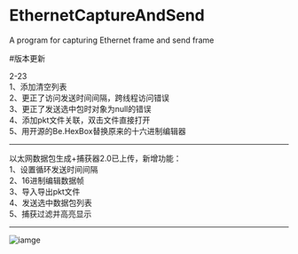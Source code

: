 # EthernetCaptureAndSend
A program for capturing Ethernet frame and send frame

#版本更新

2-23   
1、添加清空列表  
2、更正了访问发送时间间隔，跨线程访问错误  
3、更正了发送选中包时对象为null的错误  
4、添加pkt文件关联，双击文件直接打开  
5、用开源的Be.HexBox替换原来的十六进制编辑器  

---------------------------------------------------
以太网数据包生成+捕获器2.0已上传，新增功能：  
1、设置循环发送时间间隔  
2、16进制编辑数据帧  
3、导入导出pkt文件  
4、发送选中数据包列表  
5、捕获过滤并高亮显示  

---------------------------------------------------

![iamge](http://img.blog.csdn.net/20140223174818250?watermark/2/text/aHR0cDovL2Jsb2cuY3Nkbi5uZXQvY29uZ2R1YW4=/font/5a6L5L2T/fontsize/400/fill/I0JBQkFCMA==/dissolve/70/gravity/SouthEast)
